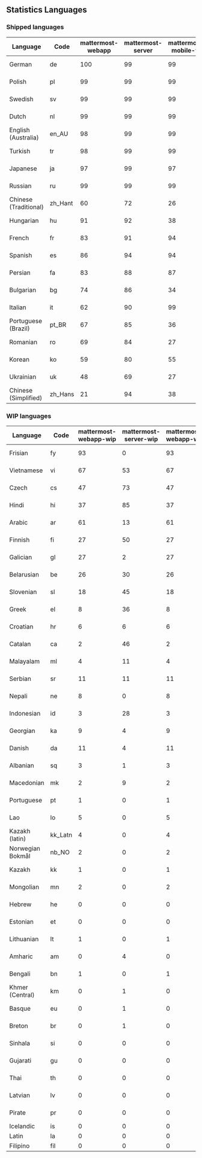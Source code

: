 ## Statistics Languages ##
###  Shipped languages  ###
|Language|Code|mattermost-webapp|mattermost-server|mattermost-mobile-v2|mattermost-desktop|focalboard-webapp|playbooks-webapp|Total|Last Modified|
|---|---|---|---|---|---|---|---|---|---|
|German|de| 100| 99| 99| 100| 100| 100| 99|2023-02-19T09:37:39.299856Z|
|Polish|pl| 99| 99| 99| 100| 100| 100| 99|2023-02-17T09:08:08.373830Z|
|Swedish|sv| 99| 99| 99| 100| 100| 99| 99|2023-02-17T09:08:20.174334Z|
|Dutch|nl| 99| 99| 99| 100| 99| 99| 99|2023-02-17T09:08:05.874600Z|
|English (Australia)|en_AU| 98| 99| 99| 100| 100| 99| 99|2023-02-17T09:07:42.148207Z|
|Turkish|tr| 98| 99| 99| 100| 99| 99| 98|2023-02-17T09:08:22.725396Z|
|Japanese|ja| 97| 99| 97| 100| 100| 98| 97|2023-02-17T09:07:59.920128Z|
|Russian|ru| 99| 99| 99| 100| 69| 59| 96|2023-02-17T09:08:17.324729Z|
|Chinese (Traditional)|zh_Hant| 60| 72| 26| 0| 100| 0| 87|2023-02-15T14:44:41.326528Z|
|Hungarian|hu| 91| 92| 38| 99| 92| 81| 87|2023-02-15T14:00:43.526117Z|
|French|fr| 83| 91| 94| 83| 86| 21| 83|2023-02-17T09:07:50.945538Z|
|Spanish|es| 86| 94| 94| 98| 33| 0| 83|2023-02-16T13:55:55.670266Z|
|Persian|fa| 83| 88| 87| 99| 27| 1| 79|2023-02-17T09:07:48.345067Z|
|Bulgarian|bg| 74| 86| 34| 0| 0| 0| 73|2023-02-15T14:00:34.728514Z|
|Italian|it| 62| 90| 99| 5| 64| 0| 71|2023-02-16T13:55:57.875876Z|
|Portuguese (Brazil)|pt_BR| 67| 85| 36| 44| 88| 0| 71|2023-02-15T14:00:52.096739Z|
|Romanian|ro| 69| 84| 27| 0| 0| 0| 68|2023-02-15T14:00:53.437182Z|
|Korean|ko| 59| 80| 55| 97| 92| 8| 65|2023-02-19T15:15:02.546122Z|
|Ukrainian|uk| 48| 69| 27| 79| 54| 0| 54|2023-02-15T21:27:50.057511Z|
|Chinese (Simplified)|zh_Hans| 21| 94| 38| 98| 100| 0| 48|2023-02-17T09:08:28.488778Z|
###  WIP languages  ###
|Language|Code|mattermost-webapp-wip|mattermost-server-wip|mattermost-webapp-wip|Total|Last Modified|
|---|---|---|---|---|---|--|
|Frisian|fy| 93| 0| 93| 62|2023-02-16T10:53:34.112562Z|
|Vietnamese|vi| 67| 53| 67| 59|2023-02-16T11:00:18.058072Z|
|Czech|cs| 47| 73| 47| 56|2023-02-19T23:12:18.626135Z|
|Hindi|hi| 37| 85| 37| 49|2023-02-16T10:54:30.415850Z|
|Arabic|ar| 61| 13| 61| 44|2023-02-16T10:50:52.773612Z|
|Finnish|fi| 27| 50| 27| 34|2023-02-16T10:53:07.351812Z|
|Galician|gl| 27| 2| 27| 32|2023-02-16T10:53:47.791156Z|
|Belarusian|be| 26| 30| 26| 27|2023-02-16T10:51:06.367294Z|
|Slovenian|sl| 18| 45| 18| 24|2023-01-28T03:31:36.696653Z|
|Greek|el| 8| 36| 8| 22|2023-01-23T11:30:04.120446Z|
|Croatian|hr| 6| 6| 6| 17|2023-02-15T21:31:27.435025Z|
|Catalan|ca| 2| 46| 2| 14|2023-01-20T12:30:20.847866Z|
|Malayalam|ml| 4| 11| 4| 13|2023-01-20T12:30:29.426169Z|
|Serbian|sr| 11| 11| 11| 13|2023-02-17T12:02:20.741277Z|
|Nepali|ne| 8| 0| 8| 11|2023-01-23T11:32:35.863162Z|
|Indonesian|id| 3| 28| 3| 11|2023-01-20T12:30:26.132977Z|
|Georgian|ka| 9| 4| 9| 8|2023-01-20T12:30:27.511376Z|
|Danish|da| 11| 4| 11| 8|2023-02-16T10:52:12.995784Z|
|Albanian|sq| 3| 1| 3| 8|2023-01-23T11:33:06.934782Z|
|Macedonian|mk| 2| 9| 2| 5|2023-02-16T10:52:34.237243Z|
|Portuguese|pt| 1| 0| 1| 3|2023-02-14T16:21:32.052674Z|
|Lao|lo| 5| 0| 5| 3|2023-01-28T03:29:57.636840Z|
|Kazakh (latin)|kk_Latn| 4| 0| 4| 3|2023-01-09T16:04:40.142668Z|
|Norwegian Bokmål|nb_NO| 2| 0| 2| 2|2023-01-20T12:30:29.978200Z|
|Kazakh|kk| 1| 0| 1| 2|2023-01-20T12:30:28.434837Z|
|Mongolian|mn| 2| 0| 2| 2|2023-02-16T02:00:14.011643Z|
|Hebrew|he| 0| 0| 0| 1|2023-01-20T12:30:24.610278Z|
|Estonian|et| 0| 0| 0| 1|2022-06-16T11:17:55.844464Z|
|Lithuanian|lt| 1| 0| 1| 1|2022-12-17T23:24:09.234041Z|
|Amharic|am| 0| 4| 0| 1|2020-07-04T19:22:35.416407Z|
|Bengali|bn| 1| 0| 1| 1|2022-06-18T00:07:36.707192Z|
|Khmer (Central)|km| 0| 1| 0| 0|2022-05-06T14:27:58.323957Z|
|Basque|eu| 0| 1| 0| 0|2021-06-22T14:46:44.626603Z|
|Breton|br| 0| 1| 0| 0|2022-10-20T14:33:30.929526Z|
|Sinhala|si| 0| 0| 0| 0|2022-10-24T11:26:43.423982Z|
|Gujarati|gu| 0| 0| 0| 0|2021-09-27T12:12:04.194601Z|
|Thai|th| 0| 0| 0| 0|2022-05-03T14:48:59.991556Z|
|Latvian|lv| 0| 0| 0| 0|2022-12-17T23:24:22.390841Z|
|Pirate|pr| 0| 0| 0| 0|2022-06-28T08:46:29.046651Z|
|Icelandic|is| 0| 0| 0| 0||
|Latin|la| 0| 0| 0| 0||
|Filipino|fil| 0| 0| 0| 0||
